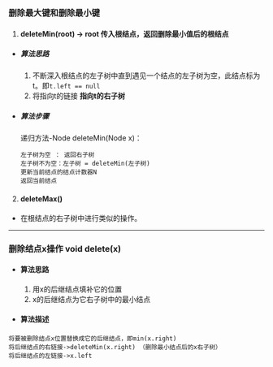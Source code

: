 
### 删除最大键和删除最小键
1. #### deleteMin(root) -> root 传入根结点，返回删除最小值后的根结点
* ##### 算法思路
  1. 不断深入根结点的左子树中直到遇见一个结点的左子树为空，此结点标为t。即`t.left == null`
  2.  将指向t的链接 **指向t的右子树**
* ##### 算法步骤
  递归方法-Node deleteMin(Node x)：
  ```{.line-numbers}
  左子树为空 ： 返回右子树
  左子树不为空：左子树 = deleteMin(左子树)
  更新当前结点的结点计数器N
  返回当前结点
  ```  
2. #### deleteMax()
* 在根结点的右子树中进行类似的操作。
---
### 删除结点x操作 void delete(x) 
* #### 算法思路
  1. 用x的后继结点填补它的位置
  2. x的后继结点为它右子树中的最小结点
* #### 算法描述
```{.line-numbers}
将要被删除结点x位置替换成它的后继结点，即min(x.right)
将后继结点的右链接->deleteMin(x.right) （删除最小结点后的x右子树）
将后继结点的左链接->x.left

```